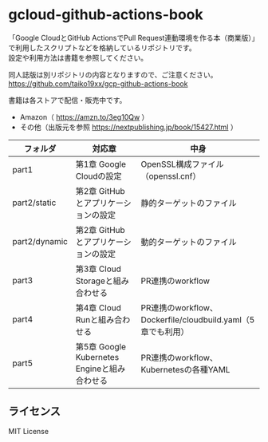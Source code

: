 # gcloud-github-actions-book

「Google CloudとGitHub ActionsでPull Request連動環境を作る本（商業版）」で利用したスクリプトなどを格納しているリポジトリです。  
設定や利用方法は書籍を参照してください。

同人誌版は別リポジトリの内容となりますので、ご注意ください。 https://github.com/taiko19xx/gcp-github-actions-book

書籍は各ストアで配信・販売中です。
* Amazon（ https://amzn.to/3eg10Qw ）
* その他（出版元を参照  https://nextpublishing.jp/book/15427.html ）

| フォルダ      | 対応章                                             | 中身                                                        |
| ------------- | -------------------------------------------------- | ----------------------------------------------------------- |
| part1         | 第1章 Google Cloudの設定                           | OpenSSL構成ファイル（openssl.cnf）                          |
| part2/static  | 第2章 GitHubとアプリケーションの設定               | 静的ターゲットのファイル                                    |
| part2/dynamic | 第2章 GitHubとアプリケーションの設定               | 動的ターゲットのファイル                                    |
| part3         | 第3章 Cloud Storageと組み合わせる                  | PR連携のworkflow                                            |
| part4         | 第4章 Cloud Runと組み合わせる                      | PR連携のworkflow、Dockerfile/cloudbuild.yaml（5章でも利用） |
| part5         | 第5章 Google Kubernetes Engineと組み合わせる       | PR連携のworkflow、Kubernetesの各種YAML                      |

## ライセンス
MIT License
